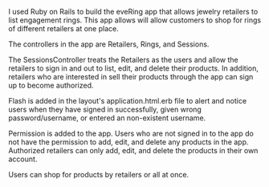

I used Ruby on Rails to build the eveRing app that allows jewelry retailers to list engagement rings. This app allows will allow customers to shop for rings of different retailers at one place.

The controllers in the app are Retailers, Rings, and Sessions.

The SessionsController treats the Retailers as the users and allow the retailers to sign in and out to list, edit, and delete their products. In addition, retailers who are interested in sell their products through the app can sign up to become authorized.

Flash is added in the layout's application.html.erb file to alert and notice users when they have signed in successfully, given wrong password/username, or entered an non-existent username.

Permission is added to the app. Users who are not signed in to the app do not have the permission to add, edit, and delete any products in the app. Authorized retailers can only add, edit, and delete the products in their own account.

Users can shop for products by retailers or all at once.
